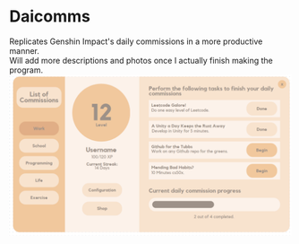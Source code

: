 # Daicomms
Replicates Genshin Impact's daily commissions in a more productive manner.  
Will add more descriptions and photos once I actually finish making the program.  
![alt text](https://raw.githubusercontent.com/NiTzuA/Daicomms/main/DComms/Images/Daicomms%20Screenshot.png)
